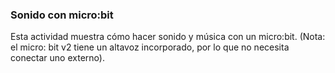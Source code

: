 ### Sonido con micro:bit

Esta actividad muestra cómo hacer sonido y música con un micro:bit.
(Nota: el micro: bit v2 tiene un altavoz incorporado, por lo que no necesita conectar uno externo).
